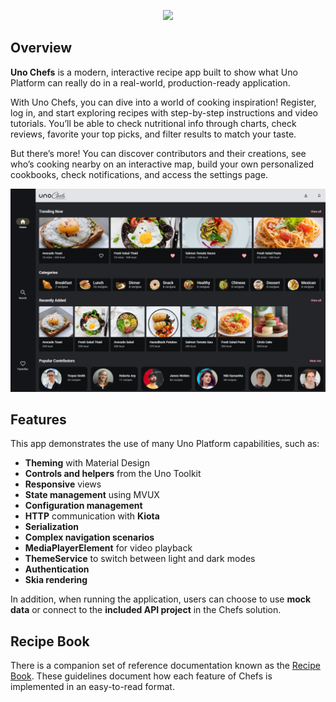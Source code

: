 <p align="center">
	<picture>
	  <source media="(prefers-color-scheme: dark)" srcset="https://github.com/user-attachments/assets/e649c6d5-f83d-4aee-b304-403a66b75d8f">
	  <source media="(prefers-color-scheme: light)" srcset="https://github.com/user-attachments/assets/d74719cf-c519-47b2-bb1d-eeb52395dc5d">
		<img height="300px" src="https://github.com/user-attachments/assets/d74719cf-c519-47b2-bb1d-eeb52395dc5d"">
	</picture>
</p>

## Overview

**Uno Chefs** is a modern, interactive recipe app built to show what Uno Platform can really do in a real-world, production-ready application.

With Uno Chefs, you can dive into a world of cooking inspiration! Register, log in, and start exploring recipes with step-by-step instructions and video tutorials. You’ll be able to check nutritional info through charts, check reviews, favorite your top picks, and filter results to match your taste.

But there’s more! You can discover contributors and their creations, see who’s cooking nearby on an interactive map, build your own personalized cookbooks, check notifications, and access the settings page.

![MainPage Image](doc/assets/main-page.png)

## Features

This app demonstrates the use of many Uno Platform capabilities, such as:

- **Theming** with Material Design
- **Controls and helpers** from the Uno Toolkit
- **Responsive** views
- **State management** using MVUX
- **Configuration management**
- **HTTP** communication with **Kiota**
- **Serialization**
- **Complex navigation scenarios**
- **MediaPlayerElement** for video playback
- **ThemeService** to switch between light and dark modes
- **Authentication**
- **Skia rendering**

In addition, when running the application, users can choose to use **mock data** or connect to the **included API project** in the Chefs solution.

## Recipe Book

There is a companion set of reference documentation known as the [Recipe Book](https://platform.uno/docs/articles/external/uno.chefs/doc/RecipeBooksOverview.html). These guidelines document how each feature of Chefs is implemented in an easy-to-read format.
